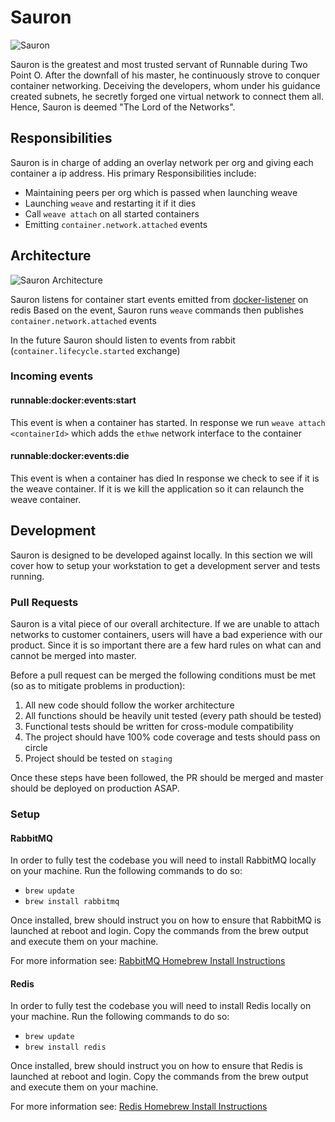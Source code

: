 # Sauron
![Sauron](http://pre02.deviantart.net/2d95/th/pre/i/2013/121/3/7/sauron__the_lord_of_the_rings_by_eduardoleon-d63r0ir.png)

Sauron is the greatest and most trusted servant of Runnable during Two Point O.  After the downfall of his master, he continuously strove to conquer container networking.  Deceiving the developers, whom under his guidance created subnets, he secretly forged one virtual network to connect them all.  Hence, Sauron is deemed "The Lord of the Networks".

## Responsibilities
Sauron is in charge of adding an overlay network per org and giving each container a ip address. His primary Responsibilities include:

* Maintaining peers per org which is passed when launching weave
* Launching `weave` and restarting it if it dies
* Call `weave attach` on all started containers
* Emitting `container.network.attached` events

## Architecture
![Sauron Architecture](https://docs.google.com/drawings/d/1MrohwgRaQXmE6rmVZ6x2hdkHRGMis33Y0fciQBkbFXA/pub?w=959&h=209)

Sauron listens for container start events emitted from [docker-listener](https://github.com/CodeNow/docker-listener) on redis
Based on the event, Sauron runs `weave` commands then publishes `container.network.attached` events

In the future Sauron should listen to events from rabbit (`container.lifecycle.started` exchange)

### Incoming events

#### runnable:docker:events:start
This event is when a container has started.
In response we run `weave attach <containerId>` which adds the `ethwe` network interface to the container

#### runnable:docker:events:die
This event is when a container has died
In response we check to see if it is the weave container.
If it is we kill the application so it can relaunch the weave container.

## Development

Sauron is designed to be developed against locally. In this section we will cover
how to setup your workstation to get a development server and tests running.

### Pull Requests
Sauron is a vital piece of our overall architecture. If we are unable to
attach networks to customer containers, users will have a bad experience with our product.
Since it is so important there are a few hard rules on what can and cannot be merged into master.

Before a pull request can be merged the following conditions must be met (so as
to mitigate problems in production):

1. All new code should follow the worker architecture
2. All functions should be heavily unit tested (every path should be tested)
3. Functional tests should be written for cross-module compatibility
4. The project should have 100% code coverage and tests should pass on circle
5. Project should be tested on `staging`

Once these steps have been followed, the PR should be merged and master should
be deployed on production ASAP.

### Setup

#### RabbitMQ
In order to fully test the codebase you will need to install RabbitMQ locally
on your machine. Run the following commands to do so:

* `brew update`
* `brew install rabbitmq`

Once installed, brew should instruct you on how to ensure that RabbitMQ is
launched at reboot and login. Copy the commands from the brew output and execute
them on your machine.

For more information see:
[RabbitMQ Homebrew Install Instructions](https://www.rabbitmq.com/install-homebrew.html)

#### Redis
In order to fully test the codebase you will need to install Redis locally
on your machine. Run the following commands to do so:

* `brew update`
* `brew install redis`

Once installed, brew should instruct you on how to ensure that Redis is
launched at reboot and login. Copy the commands from the brew output and execute
them on your machine.

For more information see:
[Redis Homebrew Install Instructions](http://jasdeep.ca/2012/05/installing-redis-on-mac-os-x)

